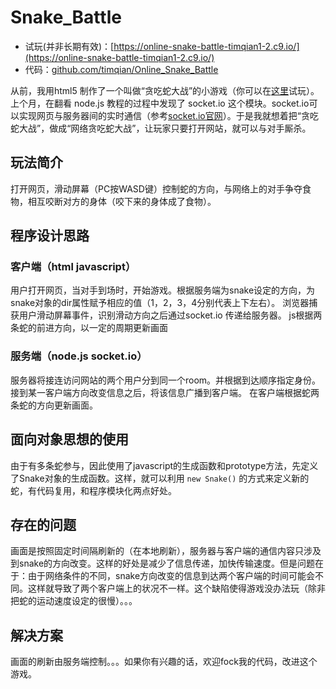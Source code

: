 # Snake_Battle

* 试玩(并非长期有效)：[https://online-snake-battle-timqian1-2.c9.io/](https://online-snake-battle-timqian1-2.c9.io/)
* 代码：[github.com/timqian/Online_Snake_Battle](https://github.com/timqian/Online_Snake_Battle)

从前，我用html5 制作了一个叫做“贪吃蛇大战”的小游戏（你可以在[这里]()试玩）。上个月，在翻看 node.js 教程的过程中发现了 socket.io 这个模块。socket.io可以实现网页与服务器间的实时通信（参考[socket.io官网](http://socket.io/)）。于是我就想着把“贪吃蛇大战”，做成“网络贪吃蛇大战”，让玩家只要打开网站，就可以与对手厮杀。

## 玩法简介

打开网页，滑动屏幕（PC按WASD键）控制蛇的方向，与网络上的对手争夺食物，相互咬断对方的身体（咬下来的身体成了食物）。

## 程序设计思路

### 客户端（html javascript）

用户打开网页，当对手到场时，开始游戏。根据服务端为snake设定的方向，为snake对象的dir属性赋予相应的值（1，2，3，4分别代表上下左右）。
浏览器捕获用户滑动屏幕事件，识别滑动方向之后通过socket.io 传递给服务器。
js根据两条蛇的前进方向，以一定的周期更新画面

### 服务端（node.js socket.io）

服务器将接连访问网站的两个用户分到同一个room。并根据到达顺序指定身份。
接到某一客户端方向改变信息之后，将该信息广播到客户端。
在客户端根据蛇两条蛇的方向更新画面。

## 面向对象思想的使用

由于有多条蛇参与，因此使用了javascript的生成函数和prototype方法，先定义了Snake对象的生成函数。这样，就可以利用 `new Snake()` 的方式来定义新的蛇，有代码复用，和程序模块化两点好处。

## 存在的问题

画面是按照固定时间隔刷新的（在本地刷新），服务器与客户端的通信内容只涉及到snake的方向改变。这样的好处是减少了信息传递，加快传输速度。但是问题在于：由于网络条件的不同，snake方向改变的信息到达两个客户端的时间可能会不同。这样就导致了两个客户端上的状况不一样。这个缺陷使得游戏没办法玩（除非把蛇的运动速度设定的很慢）。。。

## 解决方案

画面的刷新由服务端控制。。。如果你有兴趣的话，欢迎fock我的代码，改进这个游戏。